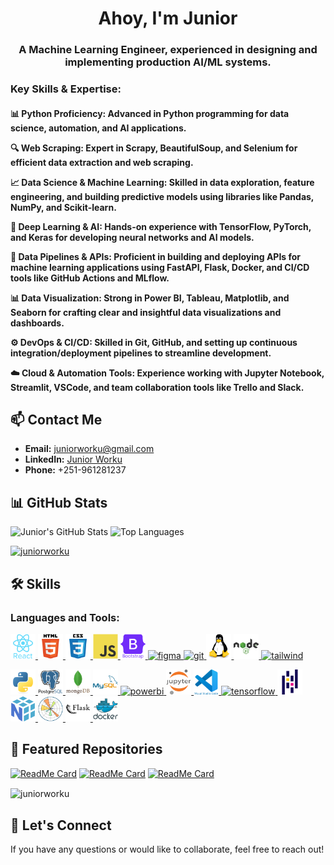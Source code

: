 <h1 align="center">Ahoy, I'm Junior</h1>
<h3 align="center">A Machine Learning Engineer, experienced in designing and implementing production AI/ML systems.</h3>

<h3>Key Skills & Expertise:</h3>

<h4>
  
📊 Python Proficiency: Advanced in Python programming for data science, automation, and AI applications.

🔍 Web Scraping: Expert in Scrapy, BeautifulSoup, and Selenium for efficient data extraction and web scraping.

📈 Data Science & Machine Learning: Skilled in data exploration, feature engineering, and building predictive models using libraries like Pandas, NumPy, and Scikit-learn.

🤖 Deep Learning & AI: Hands-on experience with TensorFlow, PyTorch, and Keras for developing neural networks and AI models.

🚀 Data Pipelines & APIs: Proficient in building and deploying APIs for machine learning applications using FastAPI, Flask, Docker, and CI/CD tools like GitHub Actions and MLflow.

📊 Data Visualization: Strong in Power BI, Tableau, Matplotlib, and Seaborn for crafting clear and insightful data visualizations and dashboards.

⚙️ DevOps & CI/CD: Skilled in Git, GitHub, and setting up continuous integration/deployment pipelines to streamline development.

☁️ Cloud & Automation Tools: Experience working with Jupyter Notebook, Streamlit, VSCode, and team collaboration tools like Trello and Slack.
</h4>

## 📫 Contact Me
- **Email:** juniorworku@gmail.com
- **LinkedIn:** [Junior Worku](https://www.linkedin.com/in/juniorworku)
- **Phone:** +251-961281237

## 📊 GitHub Stats
![Junior's GitHub Stats](https://github-readme-stats.vercel.app/api?username=juniorworku&show_icons=true&theme=radical)
![Top Languages](https://github-readme-stats.vercel.app/api/top-langs/?username=juniorworku&layout=compact&theme=radical)

<p align="left"> <a href="https://github.com/ryo-ma/github-profile-trophy"><img src="https://github-profile-trophy.vercel.app/?username=juniorworku" alt="juniorworku" /></a> </p>

## 🛠 Skills
<h3 align="left">Languages and Tools:</h3>
<p align="left"> <a href="https://reactjs.org/" target="_blank" rel="noreferrer"> <img src="https://raw.githubusercontent.com/devicons/devicon/master/icons/react/react-original-wordmark.svg" alt="react" width="40" height="40"/> </a> <a href="https://www.w3.org/html/" target="_blank" rel="noreferrer"> <img src="https://raw.githubusercontent.com/devicons/devicon/master/icons/html5/html5-original-wordmark.svg" alt="html5" width="40" height="40"/> </a> <a href="https://www.w3schools.com/css/" target="_blank" rel="noreferrer"> <img src="https://raw.githubusercontent.com/devicons/devicon/master/icons/css3/css3-original-wordmark.svg" alt="css3" width="40" height="40"/> </a> <a href="https://developer.mozilla.org/en-US/docs/Web/JavaScript" target="_blank" rel="noreferrer"> <img src="https://raw.githubusercontent.com/devicons/devicon/master/icons/javascript/javascript-original.svg" alt="javascript" width="40" height="40"/> </a> <a href="https://getbootstrap.com" target="_blank" rel="noreferrer"> <img src="https://raw.githubusercontent.com/devicons/devicon/master/icons/bootstrap/bootstrap-plain-wordmark.svg" alt="bootstrap" width="40" height="40"/> </a> <a href="https://www.figma.com/" target="_blank" rel="noreferrer"> <img src="https://www.vectorlogo.zone/logos/figma/figma-icon.svg" alt="figma" width="40" height="40"/> </a> <a href="https://git-scm.com/" target="_blank" rel="noreferrer"> <img src="https://www.vectorlogo.zone/logos/git-scm/git-scm-icon.svg" alt="git" width="40" height="40"/> </a> <a href="https://www.linux.org/" target="_blank" rel="noreferrer"> <img src="https://raw.githubusercontent.com/devicons/devicon/master/icons/linux/linux-original.svg" alt="linux" width="40" height="40"/> </a> <a href="https://nodejs.org" target="_blank" rel="noreferrer"> <img src="https://raw.githubusercontent.com/devicons/devicon/master/icons/nodejs/nodejs-original-wordmark.svg" alt="nodejs" width="40" height="40"/> </a> <a href="https://tailwindcss.com/" target="_blank" rel="noreferrer"> <img src="https://www.vectorlogo.zone/logos/tailwindcss/tailwindcss-icon.svg" alt="tailwind" width="40" height="40"/> </a> 

<p align="left">
  <a href="https://www.python.org/" target="_blank" rel="noreferrer"> <img src="https://raw.githubusercontent.com/devicons/devicon/master/icons/python/python-original.svg" alt="python" width="40" height="40"/> </a>
  <a href="https://www.postgresql.org/" target="_blank" rel="noreferrer"> <img src="https://raw.githubusercontent.com/devicons/devicon/master/icons/postgresql/postgresql-original-wordmark.svg" alt="postgresql" width="40" height="40"/> </a>
  <a href="https://www.mongodb.com/" target="_blank" rel="noreferrer"> <img src="https://raw.githubusercontent.com/devicons/devicon/master/icons/mongodb/mongodb-original-wordmark.svg" alt="mongodb" width="40" height="40"/> </a>
  <a href="https://www.mysql.com/" target="_blank" rel="noreferrer"> <img src="https://raw.githubusercontent.com/devicons/devicon/master/icons/mysql/mysql-original-wordmark.svg" alt="mysql" width="40" height="40"/> </a>
  <a href="https://powerbi.microsoft.com/" target="_blank" rel="noreferrer"> <img src="https://www.vectorlogo.zone/logos/microsoft_powerbi/microsoft_powerbi-icon.svg" alt="powerbi" width="40" height="40"/> </a>
  <a href="https://jupyter.org/" target="_blank" rel="noreferrer"> <img src="https://raw.githubusercontent.com/devicons/devicon/master/icons/jupyter/jupyter-original-wordmark.svg" alt="jupyter" width="40" height="40"/> </a>
  <a href="https://code.visualstudio.com/" target="_blank" rel="noreferrer"> <img src="https://raw.githubusercontent.com/devicons/devicon/master/icons/vscode/vscode-original-wordmark.svg" alt="vscode" width="40" height="40"/> </a>
  <a href="https://www.tensorflow.org/" target="_blank" rel="noreferrer"> <img src="https://www.vectorlogo.zone/logos/tensorflow/tensorflow-icon.svg" alt="tensorflow" width="40" height="40"/> </a>
  <a href="https://pandas.pydata.org/" target="_blank" rel="noreferrer"> <img src="https://raw.githubusercontent.com/devicons/devicon/master/icons/pandas/pandas-original.svg" alt="pandas" width="40" height="40"/> </a>
  <a href="https://numpy.org/" target="_blank" rel="noreferrer"> <img src="https://raw.githubusercontent.com/devicons/devicon/master/icons/numpy/numpy-original.svg" alt="numpy" width="40" height="40"/> </a>
  <a href="https://matplotlib.org/" target="_blank" rel="noreferrer"> <img src="https://raw.githubusercontent.com/devicons/devicon/master/icons/matplotlib/matplotlib-original.svg" alt="matplotlib" width="40" height="40"/> </a>
  <a href="https://flask.palletsprojects.com/" target="_blank" rel="noreferrer"> <img src="https://raw.githubusercontent.com/devicons/devicon/master/icons/flask/flask-original-wordmark.svg" alt="flask" width="40" height="40"/> </a>
  <a href="https://www.docker.com/" target="_blank" rel="noreferrer"> <img src="https://raw.githubusercontent.com/devicons/devicon/master/icons/docker/docker-original-wordmark.svg" alt="docker" width="40" height="40"/> </a>
</p>

  
## 🌟 Featured Repositories
[![ReadMe Card](https://github-readme-stats.vercel.app/api/pin/?username=juniorworku&repo=credit-risk-analysis&theme=radical)](https://github.com/juniorworku/credit-risk-analysis)
[![ReadMe Card](https://github-readme-stats.vercel.app/api/pin/?username=juniorworku&repo=fraud_detection_model&theme=radical)](https://github.com/juniorworku/fraud_detection_model)
[![ReadMe Card](https://github-readme-stats.vercel.app/api/pin/?username=juniorworku&repo=store-sales-prediction&theme=radical)](https://github.com/juniorworku/store-sales-prediction)

<p><img align="center" src="https://github-readme-streak-stats.herokuapp.com/?user=juniorworku&" alt="juniorworku" /></p>

## 🤝 Let's Connect
If you have any questions or would like to collaborate, feel free to reach out!


